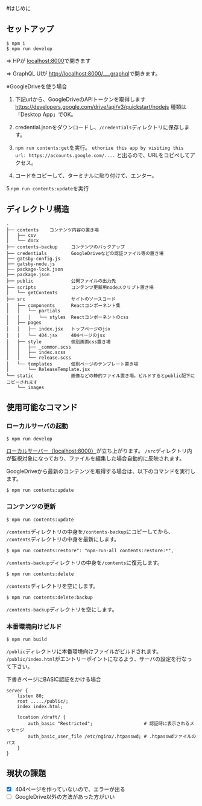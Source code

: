 #はじめに


## セットアップ
```
$ npm i
$ npm run develop
```
=> HPが [localhost:8000](localhost:8000)で開きます

=> GraphQL UIが [http://localhost:8000/___graphql](http://localhost:8000/___graphql)で開きます。

※GoogleDriveを使う場合

1. 下記urlから、GoogleDriveのAPIトークンを取得します
https://developers.google.com/drive/api/v3/quickstart/nodejs
種類は「Desktop App」でOK。

2. credential.jsonをダウンロードし、`/credentials`ディレクトリに保存します。

3. `npm run contents:get`を実行。
`uthorize this app by visiting this url: https://accounts.google.com/....`
と出るので、URLをコピペしてアクセス。

4. コードをコピーして、ターミナルに貼り付けて、エンター。

5.`npm run contents:update`を実行


## ディレクトリ構造
```
.
├── contents    コンテンツ内容の置き場
│   ├── csv
│   └── docx
├── contents-backup     コンテンツのバックアップ
├── credentials         GoogleDriveなどの認証ファイル等の置き場
├── gatsby-config.js
├── gatsby-node.js
├── package-lock.json
├── package.json
├── public              公開ファイルの出力先
├── scripts             コンテンツ更新用nodeスクリプト置き場
│   └── getContents
├── src                 サイトのソースコード
│   ├── components      Reactコンポーネント集
│   │   └── partials
│   │   │   └── styles  Reactコンポーネントのcss
│   ├── pages
│   │   ├── index.jsx   トップページのjsx
│   │   └── 404.jsx     404ページのjsx
│   ├── style           個別画面css置き場
│   │   ├── _common.scss
│   │   ├── index.scss
│   │   └── release.scss
│   └── templates       個別ページのテンプレート置き場
│       └── ReleaseTemplate.jsx
└── static              画像などの静的ファイル置き場。ビルドするとpublic配下にコピーされます
    └── images
```


## 使用可能なコマンド

### ローカルサーバの起動

```
$ npm run develop
``` 

[ローカルサーバー（localhost:8000）](localhost:8000)が立ち上がります。
`/src`ディレクトリ内が監視対象になっており、ファイルを編集した場合自動的に反映されます。

GoogleDriveから最新のコンテンツを取得する場合は、以下のコマンドを実行します。
```
$ npm run contents:update
```





### コンテンツの更新

```
$ npm run contents:update
```
`/contents`ディレクトリの中身を`/contents-backup`にコピーしてから、
`/contents`ディレクトリの中身を最新にします。

```
$ npm run contents:restore": "npm-run-all contents:restore:*",
```
`/contents-backup`ディレクトリの中身を`/contents`に復元します。

```
$ npm run contents:delete
```
`/contents`ディレクトリを空にします。

```
$ npm run contents:delete:backup
```
`/contents-backup`ディレクトリを空にします。



### 本番環境向けビルド

`$ npm run build`

`/public`ディレクトリに本番環境向けファイルがビルドされます。
`/public/index.html`がエントリーポイントになるよう、サーバの設定を行なって下さい。



下書きページにBASIC認証をかける場合
```
server {
    listen 80;
    root ...../public/;
    index index.html;

    location /draft/ {
        auth_basic "Restricted";                   # 認証時に表示されるメッセージ
        auth_basic_user_file /etc/nginx/.htpasswd; # .htpasswdファイルのパス
    }
}
```


## 現状の課題
-[x] 404ページを作っていないので、エラーが出る
-[ ] GoogleDrive以外の方法があった方がいい

